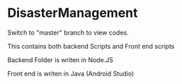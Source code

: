 # DisasterManagement
Switch to "master" branch to view codes.

This contains both backend Scripts and Front end scripts

Backend Folder is writen in Node.JS

Front end is writen in Java (Android Studio)

